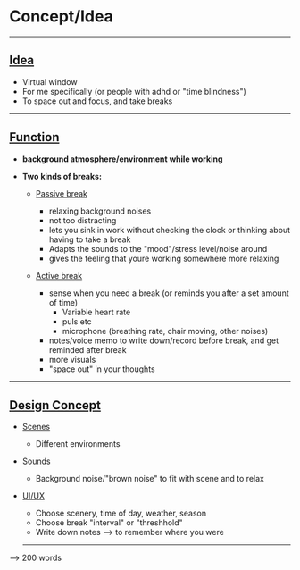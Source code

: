 # Concept/Idea
___

## <ins>Idea
- Virtual window
- For me specifically (or people with adhd or "time blindness")
- To space out and focus, and take breaks

___
## <ins>Function
- **background atmosphere/environment while working**

- **Two kinds of breaks:**
  - <ins> Passive break
    - relaxing background noises
    - not too distracting
    - lets you sink in work without checking the clock or thinking about having to take a break
    - Adapts the sounds to the "mood"/stress level/noise around
    - gives the feeling that youre working somewhere more relaxing

  - <ins> Active break
    - sense when you need a break (or reminds you after a set amount of time)
      - Variable heart rate
      - puls etc
      - microphone (breathing rate, chair moving, other noises)
    - notes/voice memo to write down/record before break, and get reminded after break 
    - more visuals
    - "space out" in your thoughts

___
## <ins>Design Concept

- <ins> Scenes
  - Different environments

- <ins> Sounds
  - Background noise/"brown noise" to fit with scene and to relax

- <ins> UI/UX
  - Choose scenery, time of day, weather, season
  - Choose break "interval" or "threshhold"
  - Write down notes --> to remember where you were

  ___



--> 200 words